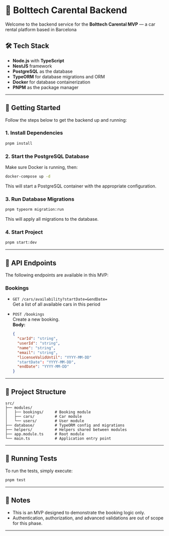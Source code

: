 # 🚗 Bolttech Carental Backend

Welcome to the backend service for the **Bolttech Carental MVP** — a car rental platform based in Barcelona

## 🛠 Tech Stack

- **Node.js** with **TypeScript**
- **NestJS** framework
- **PostgreSQL** as the database
- **TypeORM** for database migrations and ORM
- **Docker** for database containerization
- **PNPM** as the package manager

---

## 🚀 Getting Started

Follow the steps below to get the backend up and running:

### 1. Install Dependencies

```bash
pnpm install
```

### 2. Start the PostgreSQL Database

Make sure Docker is running, then:

```bash
docker-compose up -d
```

This will start a PostgreSQL container with the appropriate configuration.

### 3. Run Database Migrations

```bash
pnpm typeorm migration:run
```

This will apply all migrations to the database.

### 4. Start Project

```bash
pnpm start:dev
```

---

## 📡 API Endpoints

The following endpoints are available in this MVP:

### Bookings

- `GET /cars/availability?startDate=&endDate=`  
  Get a list of all available cars in this period

- `POST /bookings`  
  Create a new booking.  
  **Body:**
  ```json
  {
    "carId": "string",
    "userId": "string",
    "name": "string",
    "email": "string",
    "licenseValidUntil": "YYYY-MM-DD"
    "startDate": "YYYY-MM-DD",
    "endDate": "YYYY-MM-DD"
  }
  ```

---

## 📁 Project Structure

```
src/
├── modules/
│   ├── bookings/     # Booking module
│   ├── cars/         # Car module
│   └── users/        # User module
├── database/         # TypeORM config and migrations
├── helpers/          # Helpers shared between modules
├── app.module.ts     # Root module
└── main.ts           # Application entry point
```

---

## 🧪 Running Tests

To run the tests, simply execute:

```bash
pnpm test
```

---

## 🧠 Notes

- This is an MVP designed to demonstrate the booking logic only.
- Authentication, authorization, and advanced validations are out of scope for this phase.

---
